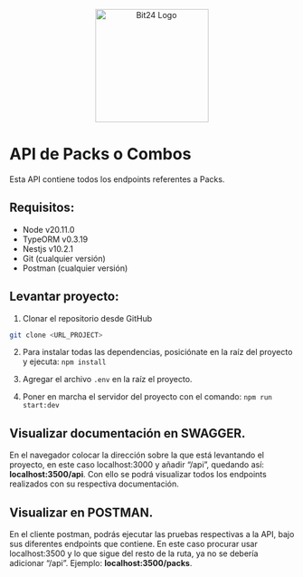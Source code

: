 <p style="text-align: center">
  <a href="https://bit24.pe/" target="blank">
    <img
      src="https://bit24.pe/_next/image?url=%2F_next%2Fstatic%2Fmedia%2Flogo.36dbb0f3.png&w=3840&q=75"
      width="200"
      alt="Bit24 Logo"
    />
  </a>
</p>

# API de Packs o Combos

Esta API contiene todos los endpoints referentes a Packs.

## Requisitos:

- Node v20.11.0
- TypeORM v0.3.19
- Nestjs v10.2.1
- Git (cualquier versión)
- Postman (cualquier versión)

## Levantar proyecto:

1. Clonar el repositorio desde GitHub

```bash
git clone <URL_PROJECT>
```

2. Para instalar todas las dependencias, posiciónate en la raíz del proyecto y ejecuta:
   ```npm install```

3. Agregar el archivo ```.env``` en la raíz el proyecto.

4. Poner en marcha el servidor del proyecto con el comando:
   ```npm run start:dev```

## Visualizar documentación en SWAGGER.

En el navegador colocar la dirección sobre la que está levantando el proyecto, en este caso localhost:3000 y añadir “/api”, quedando así: **localhost:3500/api**. Con ello se podrá visualizar todos los endpoints realizados con su respectiva documentación.

## Visualizar en POSTMAN.

En el cliente postman, podrás ejecutar las pruebas respectivas a la API, bajo sus diferentes endpoints que contiene. En este caso procurar usar localhost:3500 y lo que sigue del resto de la ruta, ya no se debería adicionar “/api”. Ejemplo: **localhost:3500/packs**. 
